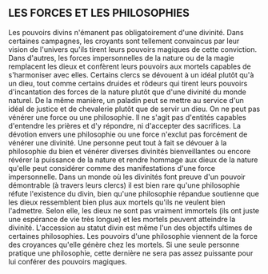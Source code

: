 ## LES FORCES ET LES PHILOSOPHIES

Les pouvoirs divins n'émanent pas obligatoirement d'une
divinité. Dans certaines campagnes, les croyants sont
tellement convaincus par leur vision de l'univers qu'ils tirent
leurs pouvoirs magiques de cette conviction. Dans d'autres,
les forces impersonnelles de la nature ou de la magie
remplacent les dieux et confèrent leurs pouvoirs aux mortels
capables de s'harmoniser avec elles. Certains clercs se
dévouent à un idéal plutôt qu'à un dieu, tout comme certains
druides et rôdeurs qui tirent leurs pouvoirs d'incantation
des forces de la nature plutôt que d'une divinité du monde
naturel. De la même manière, un paladin peut se mettre au
service d'un idéal de justice et de chevalerie plutôt que de
servir un dieu.
On ne peut pas vénérer une force ou une philosophie.
Il ne s'agit pas d'entités capables d'entendre les prières
et d'y répondre, ni d'accepter des sacrifices. La dévotion
envers une philosophie ou une force n'exclut pas forcément
de vénérer une divinité. Une personne peut tout à fait
se dévouer à la philosophie du bien et vénérer diverses
divinités bienveillantes ou encore révérer la puissance
de la nature et rendre hommage aux dieux de la nature
qu'elle peut considérer comme des manifestations d'une
force impersonnelle. Dans un monde où les divinités font
preuve d'un pouvoir démontrable (à travers leurs clercs)
il est bien rare qu'une philosophie réfute l'existence du
divin, bien qu'une philosophie répandue soutienne que les
dieux ressemblent bien plus aux mortels qu'ils ne veulent
bien l'admettre. Selon elle, les dieux ne sont pas vraiment
immortels (ils ont juste une espérance de vie très longue)
et les mortels peuvent atteindre la divinité. L'accession au
statut divin est même l'un des objectifs ultimes de certaines
philosophies.
Les pouvoirs d'une philosophie viennent de la force des
croyances qu'elle génère chez les mortels. Si une seule
personne pratique une philosophie, cette dernière ne sera
pas assez puissante pour lui conférer des pouvoirs magiques.

